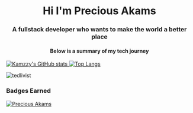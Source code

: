<h1 align="center">Hi I'm Precious Akams</h1>
<h3 align="center"> A fullstack developer who wants to make the world a better place </h3>
<h4 align="center"> Below is a summary of my tech journey</h4>

[![Kamzzy's GitHub stats](https://github-readme-stats.vercel.app/api?username=kamzzy&theme=algolia&count_private=true&show_icons=true) ![Top Langs](https://github-readme-stats.vercel.app/api/top-langs/?username=kamzzy&theme=algolia&layout=compact&langs_count=8&count_private=true&show_icons=true)](https://github.com/kamzzy/README.md)
<p><img src="https://github-readme-streak-stats.herokuapp.com/?user=kamzzy&theme=algolia" alt="tedlivist" /></p>
<h3>Badges Earned </h3>
<p align="left"> <a href="https://github.com/ryo-ma/github-profile-trophy"><img src="https://github-profile-trophy.vercel.app/?username=kamzzy&theme=algolia&row=1&column=6" alt="Precious Akams" /></a> </p>

<!--
[![Readme Card](https://github-readme-stats.vercel.app/api/pin/?username=kamzzy&repo=leaderboardApp&theme=algolia)](https://github.com/kamzzy/leaderboardApp/#readme)
 -->
